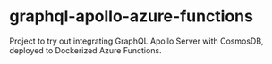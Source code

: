 # graphql-apollo-azure-functions

Project to try out integrating GraphQL Apollo Server with CosmosDB, deployed to Dockerized Azure Functions.